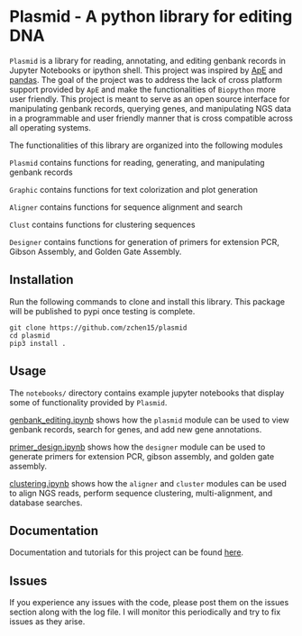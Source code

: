 # Plasmid - A python library for editing DNA 
`Plasmid` is a library for reading, annotating, and editing genbank records in Jupyter Notebooks or ipython shell. This project was inspired by [ApE](https://jorgensen.biology.utah.edu/wayned/ape/) and [pandas](https://pandas.pydata.org/). The goal of the project was to address the lack of cross platform support provided by `ApE` and make the functionalities of `Biopython` more user friendly. This project is meant to serve as an open source interface for manipulating genbank records, querying genes, and manipulating NGS data in a programmable and user friendly manner that is cross compatible across all operating systems.

The functionalities of this library are organized into the following modules

`Plasmid` contains functions for reading, generating, and manipulating genbank records

`Graphic` contains functions for text colorization and plot generation

`Aligner` contains functions for sequence alignment and search

`Clust` contains functions for clustering sequences

`Designer` contains functions for generation of primers for extension PCR, Gibson Assembly, and Golden Gate Assembly.

## Installation
Run the following commands to clone and install this library. This package will be published to pypi once testing is complete.

```
git clone https://github.com/zchen15/plasmid
cd plasmid
pip3 install .
```

## Usage 
The `notebooks/` directory contains example jupyter notebooks that display some of functionality provided by `Plasmid`.

[genbank_editing.ipynb](https://zchen15.github.io/pages/misc/genbank_editing.html) shows how the `plasmid` module can be used to view genbank records, search for genes, and add new gene annotations.

[primer_design.ipynb](https://zchen15.github.io/pages/misc/primer_design.html) shows how the `designer` module can be used to generate primers for extension PCR, gibson assembly, and golden gate assembly.

[clustering.ipynb](https://zchen15.github.io/pages/misc/clustering.html) shows how the `aligner` and `cluster` modules can be used to align NGS reads, perform sequence clustering, multi-alignment, and database searches.

## Documentation
Documentation and tutorials for this project can be found [here](https://zchen15.github.io/plasmid/).

## Issues
If you experience any issues with the code, please post them on the issues section along with the log file. I will monitor this periodically and try to fix issues as they arise.


